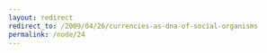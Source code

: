 ```yaml
---
layout: redirect
redirect_to: /2009/04/26/currencies-as-dna-of-social-organisms
permalink: /node/24
---
```

